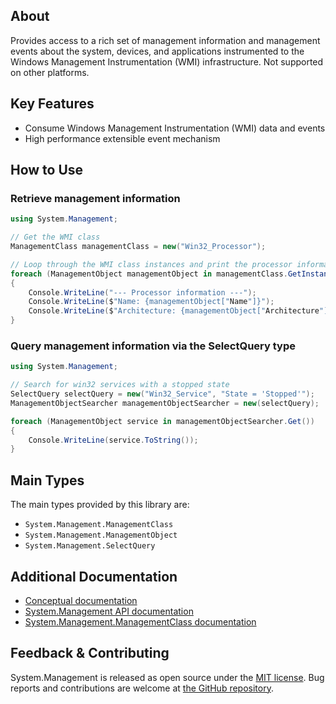 ## About

<!-- A description of the package and where one can find more documentation -->

Provides access to a rich set of management information and management events about the system, devices, and applications instrumented to the Windows Management Instrumentation (WMI) infrastructure. Not supported on other platforms.

## Key Features

<!-- The key features of this package -->

* Consume Windows Management Instrumentation (WMI) data and events
* High performance extensible event mechanism

## How to Use

<!-- A compelling example on how to use this package with code, as well as any specific guidelines for when to use the package -->

### Retrieve management information
```C#
using System.Management;

// Get the WMI class
ManagementClass managementClass = new("Win32_Processor");

// Loop through the WMI class instances and print the processor information found
foreach (ManagementObject managementObject in managementClass.GetInstances())
{
    Console.WriteLine("--- Processor information ---");
    Console.WriteLine($"Name: {managementObject["Name"]}");
    Console.WriteLine($"Architecture: {managementObject["Architecture"]}");
}
```

### Query management information via the SelectQuery type
```C#
using System.Management;

// Search for win32 services with a stopped state
SelectQuery selectQuery = new("Win32_Service", "State = 'Stopped'");
ManagementObjectSearcher managementObjectSearcher = new(selectQuery);

foreach (ManagementObject service in managementObjectSearcher.Get())
{
    Console.WriteLine(service.ToString());
}
```

## Main Types

<!-- The main types provided in this library -->

The main types provided by this library are:

* `System.Management.ManagementClass`
* `System.Management.ManagementObject`
* `System.Management.SelectQuery`

## Additional Documentation

<!-- Links to further documentation. Remove conceptual documentation if not available for the library. -->

* [Conceptual documentation](https://learn.microsoft.com/windows/win32/wmisdk/wmi-start-page)
* [System.Management API documentation](https://learn.microsoft.com/dotnet/api/system.management?view=dotnet-plat-ext-7.0)
* [System.Management.ManagementClass documentation](https://learn.microsoft.com/dotnet/api/system.management.managementclass.-ctor?view=dotnet-plat-ext-7.0)

## Feedback & Contributing

<!-- How to provide feedback on this package and contribute to it -->

System.Management is released as open source under the [MIT license](https://licenses.nuget.org/MIT). Bug reports and contributions are welcome at [the GitHub repository](https://github.com/dotnet/runtime).
